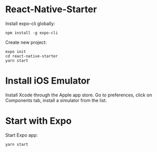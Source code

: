 # React-Native-Starter

Install expo-cli globally:

```
npm install -g expo-cli
```

Create new project:

```
expo init
cd react-native-starter
yarn start
```

# Install iOS Emulator

Install Xcode through the Apple app store.
Go to preferences, click on Components tab, install a simulator from the list.

# Start with Expo

Start Expo app:

```
yarn start
```
